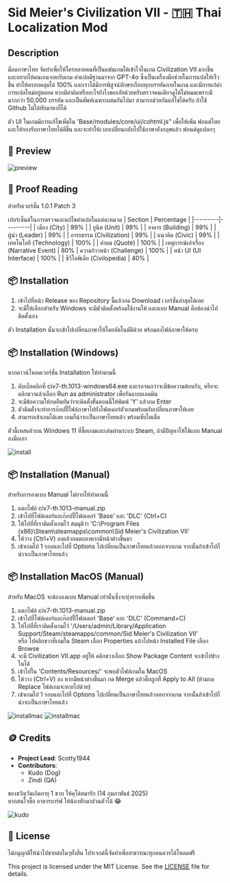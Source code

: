 # Sid Meier's Civilization VII - 🇹🇭 Thai Localization Mod

## Description
ม็อดภาษาไทย จัดทำเพื่อให้ใครหลายคนที่เป็นแฟนเกมได้เข้าใจในเกม Civilization VII มากขึ้น และอยากให้คนเอนจอยกับเกม
คำแปลมีฐานมาจาก GPT-4o ซึ่งเป็นเครื่องมือช่วยในการแปลให้เร็วขึ้น ทำให้ครอบคลุมได้ 100% และเราได้มีการพิสูจน์อักษรเกือบทุกบรรทัดภายในเกม และมีการแก้คำ การแปลใหม่อยู่ตลอด
หากมีคำผิดหรืออะไรยังไงขออภัยด้วยครับตรวจคนเดียวดูได้ไม่หมดเพราะมีมากกว่า 50,000 บรรทัด และเป็นศัพท์เฉพาะผสมกันไปมา สามารถช่วยกันแก้ไขได้ครับ ถ้าใช้ Github ไม่ได้ทักมาหาก็ได้

ตัว UI ในเกมมีการแก้ไขเพิ่มใน 'Base/modules/core/ui/cohtml.js" เพื่อให้เพิ่ม ฟอนต์ไทย และให้รองรับภาษาไทยได้ดีขึ้น และจะทำให้เวลาเปลี่ยนกลับไปใช้ภาษาอังกฤษแล้ว ฟอนต์ดูแปลกๆ

## 📖 Preview
![preview](https://i.imgur.com/DY3B583.jpeg)

## 📖 Proof Reading
สำหรับเวอร์ชั่น 1.0.1 Patch 3

เปอร์เซ็นต์ในการตรวจและแก้ไขคำแปลในแต่ละหมวด
| Section | Percentage |
|---------|---------|
| เมือง (City)    | 99% |
| ยูนิต (Unit)    | 99% |
| อาคาร (Building) | 99% |
| ผู้นำ (Leader) | 99% |
| อารยธรรม (Civilization) | 99% |
| แนวคิด (Civic) | 99% |
| เทคโนโลยี (Technology) | 100% |
| คำคม (Quote) | 100% |
| เหตุการณ์เล่าเรื่อง (Narrative Event) | 80% 
| ความก้าวหน้า (Challenge) | 100% |
| หน้า UI (UI Interface) | 100% |
| ซิวิโลพิเดีย (Civilopedia) | 40% |

## 📦 Installation
1. เข้าไปที่หน้า Release ของ Repository นี้แล้วกด Download เวอร์ชั่นล่าสุดได้เลย
2. จะมีให้เลือกสำหรับ Windows จะมีตัวติดตั้งพร้อมใช้งานให้ และแบบ Manual คือต้องนำไปติดตั้งเอง

ตัว Installation นั้นจะเข้าไปเปลี่ยนภาษาให้โดยอัตโนมัติด้วย พร้อมลงไฟล์ภาษาให้ครบ

## 📦 Installation (Windows)
หากดาวน์โหลดเวอร์ชั่น Installation ให้ทำตามนี้
1. ดับเบิ้ลคลิกที่ civ7-th.1013-windows64.exe และรอจนกว่าจะมีข้อความต้อนรับ, หรือจะคลิกขวาแล้วเลือก Run as administrator เพื่อรันแบบแอดมิน
2. จะมีข้อความให้กดยืนยันว่าจะติดตั้งขั้นตอนนี้ให้พิมพ์ 'Y' แล้วกด Enter
3. ตัวติดตั้งจะทำการก๊อปปี้ไฟล์ภาษาไปยังโฟลเดอร์ตัวเกมพร้อมกับเปลี่ยนภาษาให้เลย
4. สามารถเข้าเกมได้เลย เกมก็น่าจะเป็นภาษาไทยแล้ว พร้อมซับไตเติ้ล

ตัวนี้เทสแล้วบน Windows 11 ที่ซื้อเกมและเล่นผ่านระบบ Steam, ถ้ามีปัญหาให้ใช้แบบ Manual ลงมือเอา

![install](https://i.imgur.com/JwIikvd.png)

## 📦 Installation (Manual)
สำหรับการลงแบบ Manual ไม่ยากให้ทำตามนี้
1. แตกไฟล์ civ7-th.1013-manual.zip
2. เข้าไปที่โฟล์เดอร์และก๊อปปี้โฟลเดอร์ 'Base' และ 'DLC' (Ctrl+C)
3. ให้ไปที่ที่เราติดตั้งเกมไว้ สมมุติว่า 'C:\Program Files (x86)\Steam\steamapps\common\Sid Meier's Civilization VII'
4. ให้วาง (Ctrl+V) ลงแล้วกดตกลงหากมีหน้าต่างขึ้นมา
5. เข้าเกมไป 1 รอบและไปที่ Options ไปเปลี่ยนเป็นภาษาไทยแล้วออกจากเกม จากนั้นถ้าเข้าไปก็น่าจะเป็นภาษาไทยแล้ว

## 📦 Installation MacOS (Manual)
สำหรับ MacOS จะต้องลงแบบ Manual เท่านั้นซึ่งจะยุ่งยากเพิ่มขึ้น
1. แตกไฟล์ civ7-th.1013-manual.zip
2. เข้าไปที่โฟล์เดอร์และก๊อปปี้โฟลเดอร์ 'Base' และ 'DLC' (Command+C)
3. ให้ไปที่ที่เราติดตั้งเกมไว้ '/Users/admin/Library/Application Support/Steam/steamapps/common/Sid Meier's Civilization VII'<br>
หรือ ไปคลิกขวาที่เกมใน Steam เลือก Properties แล้วไปหน้า Installed File เลือก Browse
4. จะมี Civilization VII.app อยู่ให้ คลิกขวาเลือก Show Package Content จะเข้าไปข้างในได้
5. เข้าไปใน 'Contents/Resources/' จะพบตัวไฟล์เกมใน MacOS
6. ให้วาง (Ctrl+V) ลง หากมีหน้าต่างขึ้นมา กด Merge แล้วติ๊กถูกที่ Apply to All (ห้ามกด Replace ไฟล์เกมจะหายไปด้วย)
7. เข้าเกมไป 1 รอบและไปที่ Options ไปเปลี่ยนเป็นภาษาไทยแล้วออกจากเกม จากนั้นถ้าเข้าไปก็น่าจะเป็นภาษาไทยแล้ว

![installmac](https://i.imgur.com/j67uZWq.png)
![installmac](https://i.imgur.com/xFSzTqd.png)

## 🪙 Credits

- **Project Lead**: Scotty1944
- **Contributors**: 
  - Kudo (Dog)
  - Zindi (QA)

ของขวัญวันเกิดอายุ 1 ขวบ ให้คุโด้หมารัก (14 กุมภาพันธ์ 2025)<br>
หากสนใจซื้อ อาหารบาร์ฟ ให้น้องทักมาส่วนตัวได้ 😂

![kudo](https://i.imgur.com/n9iOV0R.jpeg)

## 🪪 License
ไม่อนุญาติให้นำไปขายต่อใดๆทั้งสิ้น โปรเจกต์นี้จัดทำเพื่อสาธารณะทุกคนควรได้โหลดฟรี

This project is licensed under the MIT License. See the [LICENSE](LICENSE) file for details.
